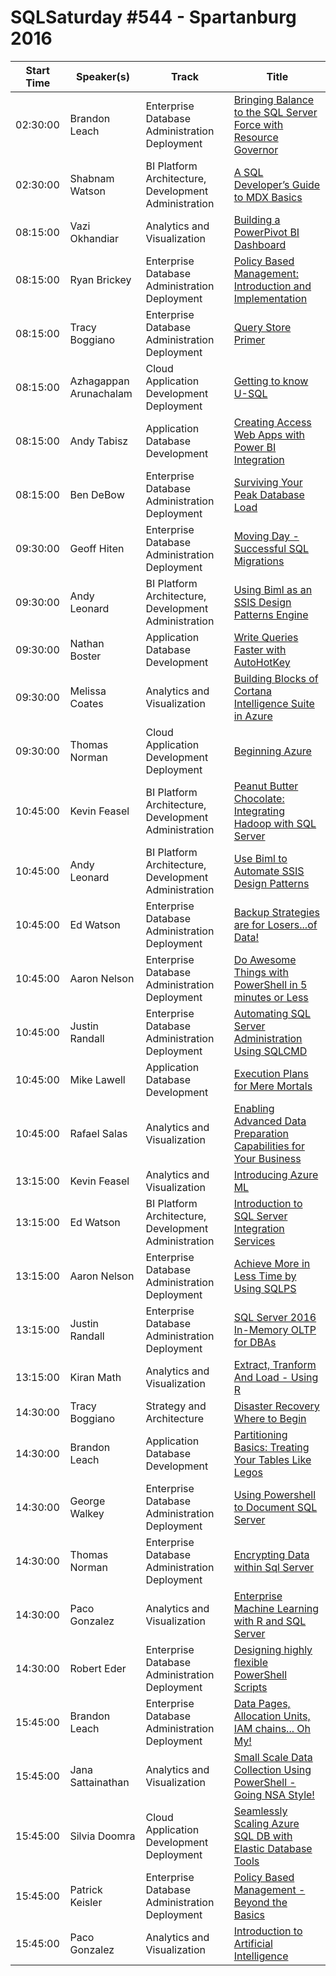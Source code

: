 # SQLSaturday #544 - Spartanburg 2016
Start Time|Speaker(s)|Track|Title
---|---|---|---
02:30:00|Brandon Leach|Enterprise Database Administration  Deployment|[Bringing Balance to the SQL Server Force with Resource Governor](48739.md)
02:30:00|Shabnam Watson|BI Platform Architecture, Development  Administration|[A SQL Developer’s Guide to MDX Basics](52638.md)
08:15:00|Vazi Okhandiar|Analytics and Visualization|[Building a PowerPivot BI Dashboard](48695.md)
08:15:00|Ryan Brickey|Enterprise Database Administration  Deployment|[Policy Based Management: Introduction and Implementation](48934.md)
08:15:00|Tracy Boggiano|Enterprise Database Administration  Deployment|[Query Store Primer](49312.md)
08:15:00|Azhagappan Arunachalam|Cloud Application Development  Deployment|[Getting to know U-SQL](50800.md)
08:15:00|Andy Tabisz|Application  Database Development|[Creating Access Web Apps with Power BI Integration](52540.md)
08:15:00|Ben DeBow|Enterprise Database Administration  Deployment|[Surviving Your Peak Database Load](53508.md)
09:30:00|Geoff Hiten|Enterprise Database Administration  Deployment|[Moving Day - Successful SQL Migrations](48810.md)
09:30:00|Andy Leonard|BI Platform Architecture, Development  Administration|[Using Biml as an SSIS Design Patterns Engine ](49127.md)
09:30:00|Nathan Boster|Application  Database Development|[Write Queries Faster with AutoHotKey](50666.md)
09:30:00|Melissa Coates|Analytics and Visualization|[Building Blocks of Cortana Intelligence Suite in Azure](51055.md)
09:30:00|Thomas Norman|Cloud Application Development  Deployment|[Beginning Azure](51125.md)
10:45:00|Kevin Feasel|BI Platform Architecture, Development  Administration|[Peanut Butter  Chocolate:  Integrating Hadoop with SQL Server](49044.md)
10:45:00|Andy Leonard|BI Platform Architecture, Development  Administration|[Use Biml to Automate SSIS Design Patterns](49128.md)
10:45:00|Ed Watson|Enterprise Database Administration  Deployment|[Backup Strategies are for Losers...of Data!](50476.md)
10:45:00|Aaron Nelson|Enterprise Database Administration  Deployment|[Do Awesome Things with PowerShell in 5 minutes or Less](50520.md)
10:45:00|Justin Randall|Enterprise Database Administration  Deployment|[Automating SQL Server Administration Using SQLCMD](51232.md)
10:45:00|Mike Lawell|Application  Database Development|[Execution Plans for Mere Mortals](53558.md)
10:45:00|Rafael Salas|Analytics and Visualization|[Enabling Advanced Data Preparation Capabilities for Your Business](53721.md)
13:15:00|Kevin Feasel|Analytics and Visualization|[Introducing Azure ML](49045.md)
13:15:00|Ed Watson|BI Platform Architecture, Development  Administration|[Introduction to SQL Server Integration Services](49184.md)
13:15:00|Aaron Nelson|Enterprise Database Administration  Deployment|[Achieve More in Less Time by Using SQLPS](50519.md)
13:15:00|Justin Randall|Enterprise Database Administration  Deployment|[SQL Server 2016 In-Memory OLTP for DBAs](51233.md)
13:15:00|Kiran Math|Analytics and Visualization|[Extract, Tranform And Load  - Using R](53635.md)
14:30:00|Tracy Boggiano|Strategy and Architecture|[Disaster Recovery Where to Begin](48729.md)
14:30:00|Brandon Leach|Application  Database Development|[Partitioning Basics: Treating Your Tables Like Legos](48737.md)
14:30:00|George Walkey|Enterprise Database Administration  Deployment|[Using Powershell to Document SQL Server](48765.md)
14:30:00|Thomas Norman|Enterprise Database Administration  Deployment|[Encrypting Data within Sql Server](51126.md)
14:30:00|Paco Gonzalez|Analytics and Visualization|[Enterprise Machine Learning with R and SQL Server](52558.md)
14:30:00|Robert Eder|Enterprise Database Administration  Deployment|[Designing highly flexible PowerShell Scripts](53636.md)
15:45:00|Brandon Leach|Enterprise Database Administration  Deployment|[Data Pages, Allocation Units, IAM chains... Oh My!](48738.md)
15:45:00|Jana Sattainathan|Analytics and Visualization|[Small Scale Data Collection Using PowerShell -  Going NSA Style!](48795.md)
15:45:00|Silvia Doomra|Cloud Application Development  Deployment|[Seamlessly Scaling Azure SQL DB with Elastic Database Tools](50215.md)
15:45:00|Patrick Keisler|Enterprise Database Administration  Deployment|[Policy Based Management - Beyond the Basics](52549.md)
15:45:00|Paco Gonzalez|Analytics and Visualization|[Introduction to Artificial Intelligence](52559.md)

